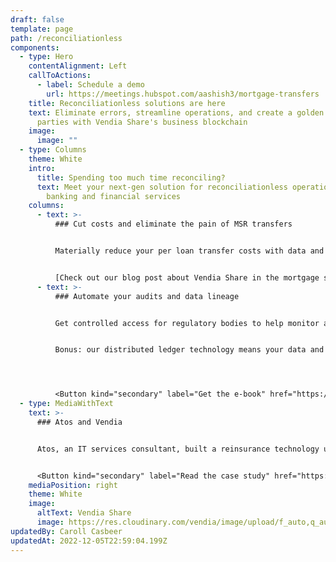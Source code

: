 ```yaml
---
draft: false
template: page
path: /reconciliationless
components:
  - type: Hero
    contentAlignment: Left
    callToActions:
      - label: Schedule a demo
        url: https://meetings.hubspot.com/aashish3/mortgage-transfers
    title: Reconciliationless solutions are here
    text: Eliminate errors, streamline operations, and create a golden record across
      parties with Vendia Share's business blockchain
    image:
      image: ""
  - type: Columns
    theme: White
    intro:
      title: Spending too much time reconciling?
      text: Meet your next-gen solution for reconciliationless operations across
        banking and financial services
    columns:
      - text: >-
          ### Cut costs and eliminate the pain of MSR transfers


          Materially reduce your per loan transfer costs with data and file automation. Free up your team's time with ledgered data and file workflows that reduce errors and preserve a golden record for all your loan servicing needs.


          [Check out our blog post about Vendia Share in the mortgage servicing industry](https://www.vendia.com/blog/fintech-innovation-mortgage-servicing)
      - text: >-
          ### Automate your audits and data lineage


          Get controlled access for regulatory bodies to help monitor and verify compliance.


          Bonus: our distributed ledger technology means your data and files are traceable. Gain confidence in knowing who changed what and when.




          <Button kind="secondary" label="Get the e-book" href="https://vendia.com/resources/blockchain-in-modern-financial-services-2022" />
  - type: MediaWithText
    text: >-
      ### Atos and Vendia


      Atos, an IT services consultant, built a reinsurance technology using Vendia Share to provide a golden record across insurers.


      <Button kind="secondary" label="Read the case study" href="https://www.vendia.com/blog/atos-success-story" />
    mediaPosition: right
    theme: White
    image:
      altText: Vendia Share
      image: https://res.cloudinary.com/vendia/image/upload/f_auto,q_auto/c_fill,w_1200/v1666829792/user-images.githubusercontent.com..107442245..198142583-7df66b47-19d7-404f-a78e-8b0443f57804.png
updatedBy: Caroll Casbeer
updatedAt: 2022-12-05T22:59:04.199Z
---
```

